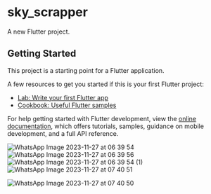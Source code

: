 # sky_scrapper

A new Flutter project.

## Getting Started

This project is a starting point for a Flutter application.

A few resources to get you started if this is your first Flutter project:

- [Lab: Write your first Flutter app](https://docs.flutter.dev/get-started/codelab)
- [Cookbook: Useful Flutter samples](https://docs.flutter.dev/cookbook)

For help getting started with Flutter development, view the
[online documentation](https://docs.flutter.dev/), which offers tutorials,
samples, guidance on mobile development, and a full API reference.

![WhatsApp Image 2023-11-27 at 06 39 54](https://github.com/Rutvabhatt19/SkyScrapper/assets/118719070/0e32fa9b-836d-4f33-9107-0301fe646b2b)
![WhatsApp Image 2023-11-27 at 06 39 56](https://github.com/Rutvabhatt19/SkyScrapper/assets/118719070/b6f97e80-d980-40a2-986c-a47a7fd4ce5e)
![WhatsApp Image 2023-11-27 at 06 39 54 (1)](https://github.com/Rutvabhatt19/SkyScrapper/assets/118719070/20dfeb9f-996c-4cfd-8f8b-ea5d0a579dbc)
![WhatsApp Image 2023-11-27 at 07 40 51](https://github.com/Rutvabhatt19/SkyScrapper/assets/118719070/2238926c-5cf2-4003-ad15-75d6db73faa9)

![WhatsApp Image 2023-11-27 at 07 40 50](https://github.com/Rutvabhatt19/SkyScrapper/assets/118719070/b3bf487c-917f-42ec-ba10-65064bb6eac2)
